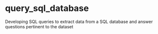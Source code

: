 # query_sql_database
Developing SQL queries to extract data from a SQL database and answer questions pertinent to the dataset
